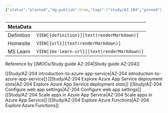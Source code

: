 ```yaml
---
{"status":"planted","dg-publish":true,"tags":["study/AZ-204","pinned"],"ms-learn-url":"https://learn.microsoft.com/en-us/training/courses/az-204t00","creation_date":"2024-05-02 10:56","definition":null,"permalink":"/study/microsoft-course-for-az-204/","dgPassFrontmatter":true}
---
```



| MetaData   |                                              |
| ---------- | -------------------------------------------- |
| Definition | `VIEW[{definition}][text(renderMarkdown)]`   |
| Homesite   | `VIEW[{url}][text(renderMarkdown)]`          |
| MS Learn   | `VIEW[{ms-learn-url}][text(renderMarkdown)]` |

Reference by [[MOCs/Study guide AZ-204\|Study guide AZ-204]]

[[Study/AZ-204 introduction-to-azure-app-service\|AZ-204 introduction-to-azure-app-service]]
[[Study/AZ-204 Explore Azure App Service deployment slots\|AZ-204 Explore Azure App Service deployment slots]]
[[Study/AZ-204 Configure web app settings\|AZ-204 Configure web app settings]]
[[Study/AZ-204 Scale apps in Azure App Service\|AZ-204 Scale apps in Azure App Service]]
[[Study/AZ-204 Explore Azure Functions\|AZ-204 Explore Azure Functions]]
